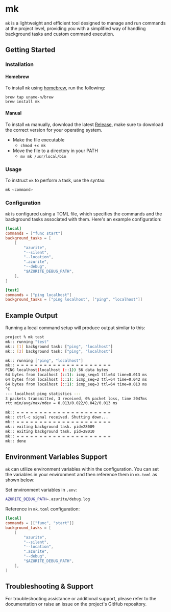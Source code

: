 # mk

`mk` is a lightweight and efficient tool designed to manage and run commands at the project level, providing you with a simplified way of handling background tasks and custom command execution.

## Getting Started

### Installation

#### Homebrew
To install `mk` using [homebrew](https://brew.sh), run the following:
```
brew tap uname-n/brew
brew install mk
```

#### Manual
To install `mk` manually, download the latest [Release](https://github.com/uname-n/mk/releases), make sure to download the correct version for your operating system.

- Make the file executable
    - `chmod +x mk`
- Move the file to a directory in your PATH
    - `mv mk /usr/local/bin`

### Usage

To instruct `mk` to perform a task, use the syntax:

```bash
mk <command>
```

### Configuration

`mk` is configured using a TOML file, which specifies the commands and the background tasks associated with them. Here's an example configuration:

```toml
[local]
commands = ["func start"]
background_tasks = [
    [
        "azurite",
        "--silent",
        "--location",
        ".azurite",
        "--debug",
        "$AZURITE_DEBUG_PATH",
    ],
]

[test]
commands = ["ping localhost"]
background_tasks = ["ping localhost", ["ping", "localhost"]]
```

## Example Output

Running a local command setup will produce output similar to this:

```bash
project % mk test
mk:: running "test"
mk:: [1] background task: ["ping", "localhost"]
mk:: [2] background task: ["ping", "localhost"]

mk:: running ["ping", "localhost"]
mk:: = = = = = = = = = = = = = = = = = = = = =
PING localhost(localhost (::1)) 56 data bytes
64 bytes from localhost (::1): icmp_seq=1 ttl=64 time=0.013 ms
64 bytes from localhost (::1): icmp_seq=2 ttl=64 time=0.042 ms
64 bytes from localhost (::1): icmp_seq=3 ttl=64 time=0.013 ms
^C
--- localhost ping statistics ---
3 packets transmitted, 3 received, 0% packet loss, time 2047ms
rtt min/avg/max/mdev = 0.013/0.022/0.042/0.013 ms

mk:: = = = = = = = = = = = = = = = = = = = = =
mk:: ctrl-c signal received. Shutting down...
mk:: = = = = = = = = = = = = = = = = = = = = =
mk:: exiting background task. pid=28009
mk:: exiting background task. pid=28010
mk:: = = = = = = = = = = = = = = = = = = = = =
mk:: done 
```

## Environment Variables Support

`mk` can utilize environment variables within the configuration. You can set the variables in your environment and then reference them in `mk.toml` as shown below:

Set environment variables in `.env`:

```bash
AZURITE_DEBUG_PATH=.azurite/debug.log
```

Reference in `mk.toml` configuration:

```toml
[local]
commands = [["func", "start"]]
background_tasks = [
    [
        "azurite",
        "--silent",
        "--location",
        ".azurite",
        "--debug",
        "$AZURITE_DEBUG_PATH",
    ],
]
```

## Troubleshooting & Support

For troubleshooting assistance or additional support, please refer to the documentation or raise an issue on the project's GitHub repository.
